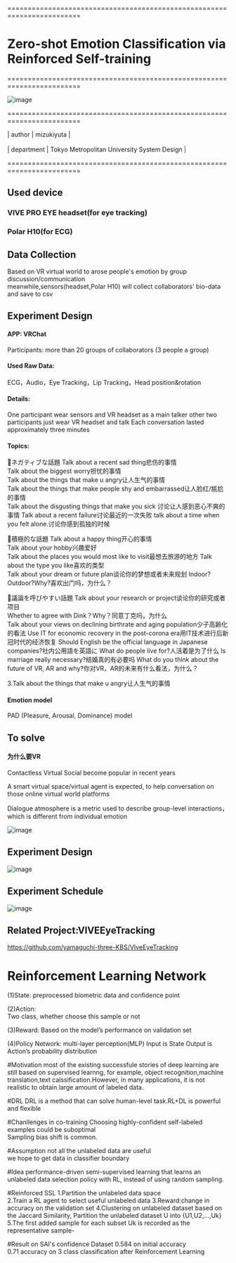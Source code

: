 ========================================================================

# Zero-shot Emotion Classification via Reinforced Self-training

========================================================================

![image](https://user-images.githubusercontent.com/26008298/132282618-0440b99c-af47-4e75-9c45-2253ba94f59d.png)

========================================================================

| author | mizukiyuta | <br />   
| department | Tokyo Metropolitan University System Design |  <br />

========================================================================

## Used device

### VIVE PRO EYE headset(for eye tracking)

### Polar H10(for ECG)

## Data Collection
Based on VR virtual world to arose people's emotion by group discussion/communication<br /> 
meanwhile,sensors(headset,Polar H10) will collect collaborators' bio-data and save to csv 

## Experiment Design
#### APP: VRChat
Participants: more than 20 groups of collaborators (3 people a group)
#### Used Raw Data: 
ECG，Audio，Eye Tracking，Lip Tracking，Head position&rotation

#### Details:	
One participant wear sensors and VR headset as a main talker
other two participants just wear VR headset and talk
Each conversation lasted approximately three minutes
#### Topics:
ネガティブな話題
Talk about a recent sad thing悲伤的事情  
Talk about the biggest worry担忧的事情  
Talk about the things that make u angry让人生气的事情  
Talk about the things that make people shy and embarrassed让人脸红/尴尬的事情  
Talk about the disgusting things that make you sick 讨论让人感到恶心不爽的事情
Talk about a recent failure讨论最近的一次失败
talk about a time when you felt alone.讨论你感到孤独的时候

積極的な話題
Talk about a happy thing开心的事情  
Talk about your hobby兴趣爱好  
Talk about the places you would most like to visit最想去旅游的地方
Talk about the type you like喜欢的类型  
Talk about your dream or future plan谈论你的梦想或者未来规划
Indoor?Outdoor?Why?喜欢出门吗，为什么？

議論を呼びやすい話題
Talk about your research or project谈论你的研究或者项目  
Whether to agree with Dink？Why？同意丁克吗，为什么  
Talk about your views on declining birthrate and aging population少子高齢化的看法
Use IT for economic recovery in the post-corona era用IT技术进行后新冠时代的经济恢复
Should English be the official language in Japanese companies?社内公用語を英語に
What do people live for?人活着是为了什么
Is marriage really necessary?结婚真的有必要吗
What do you think about the future of VR, AR and why?你对VR，AR的未来有什么看法，为什么？



3.Talk about the things that make u angry让人生气的事情
#### Emotion model
PAD (Pleasure, Arousal, Dominance) model

## To solve

#### 为什么要VR

Contactless Virtual Social become popular in recent years  

  
A smart virtual space/virtual agent is expected,
to help conversation on those online virtual world platforms

  
Dialogue atmosphere is a metric used to describe group-level interactions，which is different from individual emotion   

![image](https://user-images.githubusercontent.com/26008298/175459385-0af61f3d-3281-4470-bc40-1ed7ae706b6d.png)

## Experiment Design


![image](https://user-images.githubusercontent.com/26008298/175459542-99416628-b7be-430f-be25-11bc93b64de7.png)  

## Experiment Schedule
![image](https://user-images.githubusercontent.com/26008298/175459710-ff16b530-cf69-4324-8133-b99853e133e6.png)  

## Related Project:VIVEEyeTracking  
https://github.com/yamaguchi-three-KBS/VIveEyeTracking


# Reinforcement Learning Network
(1)State:
	preprocessed biometric data and confidence point

(2)Action:  
	Two class, whether choose this sample or not

(3)Reward:
	Based on the model’s performance on validation set

(4)Policy Network: 
	multi-layer perception(MLP)
	Input is State
	Output is Action’s probability distribution

#Motivation
most of the existing successfule stories of deep learning are still based on supervised learnng,
for example, object recognition,machine translation,text calssification.However, in many applications, 
it is not realistic to obtain large amount of labeled data.  

#DRL
DRL is a method that can solve human-level task.RL+DL is powerful and flexible

#Chanllenges in co-training
Choosing highly-confident self-labeled examples could be suboptimal  
Sampling bias shift is common.

#Assumption
not all the unlabeled data are useful  
we hope to get data in classifier boundary  

#Idea
performance-driven semi-supervised learning that learns an unlabeled data selection policy with RL,
instead of using random sampling.

#Reinforced SSL
1.Partition the unlabeled data space  
2.Train a RL agent to select useful unlabeled data
3.Reward:change in accuracy on the validation set
4.Clustering on unlabeled dataset based on the Jaccard Similarity, Partition the unlabeled dataset U into {U1,U2,...,Uk}
5.The first added sample for each subset Uk is recorded as the representative sample-

#Result on SAI's confidence Dataset
0.584 on initial accuracy  
0.71 accuracy on 3 class classification after Reinforcement Learning

